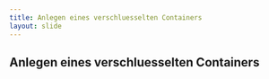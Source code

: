```yaml
---
title: Anlegen eines verschluesselten Containers
layout: slide
---
```


## Anlegen eines verschluesselten Containers
